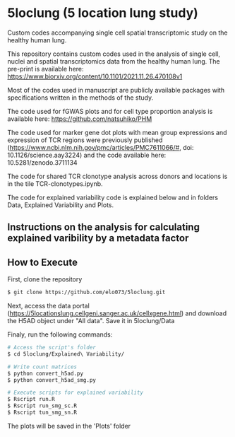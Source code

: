 # 5loclung (5 location lung study)


Custom codes accompanying single cell spatial transcriptomic study on the healthy human lung.

This repository contains custom codes used in the analysis of single cell, nuclei and spatial transcriptomics data from the healthy human lung.
The pre-print is available here: https://www.biorxiv.org/content/10.1101/2021.11.26.470108v1


Most of the codes used in manuscript are publicly available packages with specifications written in the methods of the study.

The code used for fGWAS plots and for cell type proportion analysis is available here: https://github.com/natsuhiko/PHM

The code used for marker gene dot plots with mean group expressions and expression of TCR regions were previously published (https://www.ncbi.nlm.nih.gov/pmc/articles/PMC7611066/#, doi: 10.1126/science.aay3224) and the code available here: 10.5281/zenodo.3711134



The code for shared TCR clonotype analysis across donors and locations is in the tile TCR-clonotypes.ipynb.





The code for explained variability code is explained below and in folders Data, Explained Variability and Plots.




## Instructions on the analysis for calculating explained varibility by a metadata factor

## How to Execute

First, clone the repository
```bash
$ git clone https://github.com/elo073/5loclung.git
```

Next, access the  data portal (<https://5locationslung.cellgeni.sanger.ac.uk/cellxgene.html>) and download the H5AD object under "All data". Save it in 5loclung/Data

Finaly, run the following commands:

```bash
# Access the script's folder
$ cd 5loclung/Explained\ Variability/ 

# Write count matrices
$ python convert_h5ad.py
$ python convert_h5ad_smg.py

# Execute scripts for explained variability
$ Rscript run.R
$ Rscript run_smg_sc.R
$ Rscript tun_smg_sn.R

```

The plots will be saved in the 'Plots' folder
